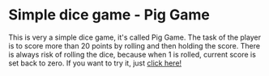 # Simple dice game - Pig Game

This is very a simple dice game, it's called Pig Game. The task of the player is to score more than 20 points by rolling and then holding the score. There is always risk of rolling the dice, because when 1 is rolled, current score is set back to zero.
If you want to try it, just [click here!](https://km-pig-game.netlify.app/)
